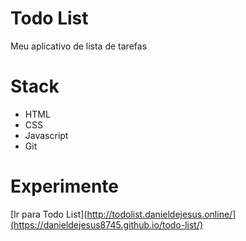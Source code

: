 # Todo List
Meu aplicativo de lista de tarefas

# Stack
  - HTML
  - CSS
  - Javascript
  - Git

# Experimente
[Ir para Todo List](http://todolist.danieldejesus.online/](https://danieldejesus8745.github.io/todo-list/)
